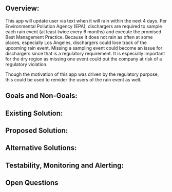 
## Overview:
This app will update user via text when it will rain within the next 4 days.  Per Environmental Pollution Agency (EPA), dischargers are required to sample each rain event (at least twice every 6 months) and execute the promised Best Management Practice.  Because it does not rain as often at some places, especially Los Angeles, dischargers could lose track of the upcoming rain event.  Missing a sampling event could become an issue for dischargers since that is a regulatory requirement.  It is especially important for the dry region as missing one event could put the company at risk of a regulatory violation.

Though the motivation of this app was driven by the regulatory purpose, this could be used to remider the users of the rain event as well.

## Goals and Non-Goals:


## Existing Solution:

## Proposed Solution:

## Alternative Solutions:

## Testability, Monitoring and Alerting:

## Open Questions